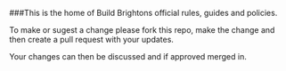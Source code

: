 ###This is the home of Build Brightons official rules, guides and policies.

To make or sugest a change please fork this repo, make the change and then create a pull request with your updates.

Your changes can then be discussed and if approved merged in.
